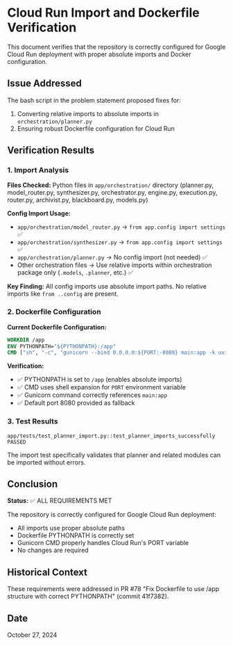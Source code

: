 # Cloud Run Import and Dockerfile Verification

This document verifies that the repository is correctly configured for Google Cloud Run deployment with proper absolute imports and Docker configuration.

## Issue Addressed

The bash script in the problem statement proposed fixes for:
1. Converting relative imports to absolute imports in `orchestration/planner.py`
2. Ensuring robust Dockerfile configuration for Cloud Run

## Verification Results

### 1. Import Analysis

**Files Checked:** Python files in `app/orchestration/` directory (planner.py, model_router.py, synthesizer.py, orchestrator.py, engine.py, execution.py, router.py, archivist.py, blackboard.py, models.py)

**Config Import Usage:**
- `app/orchestration/model_router.py` → `from app.config import settings` ✅
- `app/orchestration/synthesizer.py` → `from app.config import settings` ✅
- `app/orchestration/planner.py` → No config import (not needed) ✅
- Other orchestration files → Use relative imports within orchestration package only (`.models`, `.planner`, etc.) ✅

**Key Finding:** All config imports use absolute import paths. No relative imports like `from ..config` are present.

### 2. Dockerfile Configuration

**Current Dockerfile Configuration:**
```dockerfile
WORKDIR /app
ENV PYTHONPATH="${PYTHONPATH}:/app"
CMD ["sh", "-c", "gunicorn --bind 0.0.0.0:${PORT:-8080} main:app -k uvicorn.workers.UvicornWorker"]
```

**Verification:**
- ✅ PYTHONPATH is set to `/app` (enables absolute imports)
- ✅ CMD uses shell expansion for `PORT` environment variable
- ✅ Gunicorn command correctly references `main:app`
- ✅ Default port 8080 provided as fallback

### 3. Test Results

```
app/tests/test_planner_import.py::test_planner_imports_successfully PASSED
```

The import test specifically validates that planner and related modules can be imported without errors.

## Conclusion

**Status:** ✅ ALL REQUIREMENTS MET

The repository is correctly configured for Google Cloud Run deployment:
- All imports use proper absolute paths
- Dockerfile PYTHONPATH is correctly set
- Gunicorn CMD properly handles Cloud Run's PORT variable
- No changes are required

## Historical Context

These requirements were addressed in PR #78 "Fix Dockerfile to use /app structure with correct PYTHONPATH" (commit 41f7382).

## Date

October 27, 2024
